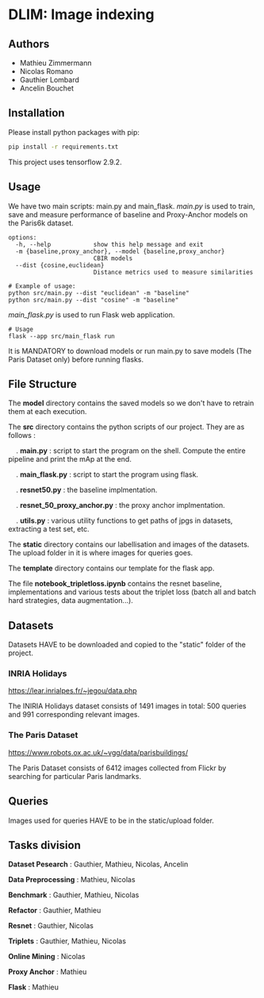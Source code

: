 # DLIM: Image indexing
## Authors
- Mathieu Zimmermann
- Nicolas Romano
- Gauthier Lombard
- Ancelin Bouchet

## Installation

Please install python packages with pip:
```sh
pip install -r requirements.txt
```
This project uses tensorflow 2.9.2.

## Usage

We have two main scripts: main.py and main_flask.
*main.py* is used to train, save and measure performance of baseline and Proxy-Anchor models on the Paris6k dataset.

```
options:
  -h, --help            show this help message and exit
  -m {baseline,proxy_anchor}, --model {baseline,proxy_anchor}
                        CBIR models
  --dist {cosine,euclidean}
                        Distance metrics used to measure similarities

# Example of usage:
python src/main.py --dist "euclidean" -m "baseline"
python src/main.py --dist "cosine" -m "baseline"
```
*main_flask.py* is used to run Flask web application.
```
# Usage
flask --app src/main_flask run
```
It is MANDATORY to download models or run main.py to save models (The Paris Dataset only) before running flasks.

## File Structure

The __model__ directory contains the saved models so we don't have to retrain them at each execution.

The __src__ directory contains the python scripts of our project. They are as follows :  

&nbsp;&nbsp;&nbsp;&nbsp;. __main.py__ : script to start the program on the shell. Compute the entire pipeline and print the mAp at the end.

&nbsp;&nbsp;&nbsp;&nbsp;. __main_flask.py__ : script to start the program using flask.

&nbsp;&nbsp;&nbsp;&nbsp;. __resnet50.py__ : the baseline implmentation.

&nbsp;&nbsp;&nbsp;&nbsp;. __resnet_50_proxy_anchor.py__ : the proxy anchor implmentation.

&nbsp;&nbsp;&nbsp;&nbsp;. __utils.py__ : various utility functions to get paths of jpgs in datasets, extracting a test set, etc.

The __static__ directory contains our labellisation and images of the datasets. The upload folder in it is where images for queries goes.

The __template__ directory contains our template for the flask app.

The file __notebook_tripletloss.ipynb__ contains the resnet baseline, implementations and various tests about the triplet loss (batch all and batch hard strategies, data augmentation...).

## Datasets

Datasets HAVE to be downloaded and copied to the "static" folder of the project.

### INRIA Holidays

https://lear.inrialpes.fr/~jegou/data.php

The INIRIA Holidays dataset consists of 1491 images in total: 500 queries and 991 corresponding relevant images.
 
### The Paris Dataset

https://www.robots.ox.ac.uk/~vgg/data/parisbuildings/

The Paris Dataset consists of 6412 images collected from Flickr by searching for particular Paris landmarks.

## Queries

Images used for queries HAVE to be in the static/upload folder.

## Tasks division

__Dataset Pesearch__ : Gauthier, Mathieu, Nicolas, Ancelin

__Data Preprocessing__ : Mathieu, Nicolas

__Benchmark__ : Gauthier, Mathieu, Nicolas

__Refactor__ : Gauthier, Mathieu

__Resnet__ : Gauthier, Nicolas

__Triplets__ : Gauthier, Mathieu, Nicolas

__Online Mining__ : Nicolas

__Proxy Anchor__ : Mathieu

__Flask__ : Mathieu
